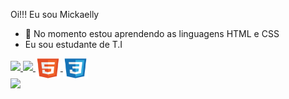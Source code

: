 Oi!!! Eu sou Mickaelly

- 🌱 No momento estou aprendendo  as linguagens HTML e CSS
-  Eu sou estudante de T.I
<div>
<a href="https://github.com/Mickaellysilva">
  <img height="180em" src="https://github-readme-stats.vercel.app/api?username=Mickaellysilva&show_icons=true&theme=dracula&include_all_commits=true&count_private=true"/>
  <img height="180em" src="https://github-readme-stats.vercel.app/api/top-langs/?username=Mickaellysilva&layout=compact&langs_count=7&theme=dracula"/>
</div.
  <div>
     <img align="center" alt="Mickaelly-HTML" height="32" width="40" src="https://raw.githubusercontent.com/devicons/devicon/master/icons/html5/html5-original.svg">
     <img align="center" alt="Mickaelly-CSS" height="32" width="40" src="https://raw.githubusercontent.com/devicons/devicon/master/icons/css3/css3-original.svg">
  </div>
  <div>
    <a href="https://www.instagram.com/mickaellysilva2020/" target="_blank"><img src="https://img.shields.io/badge/-Instagram-%23E4405F?style=for-the-badge&logo=instagram&logoColor=white" target="_blank"></a>
  </div>
  
 
